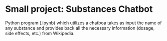 # Small project: Substances Chatbot
Python program (.ipynb) which utilizes a chatboa takes as input the name of any substance and provides back all the necessary information (dosage, side effects, etc.) from Wikipedia.
